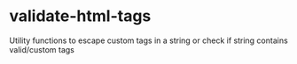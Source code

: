 # validate-html-tags
Utility functions to escape custom tags in a string or check if string contains valid/custom tags
